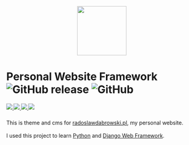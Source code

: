 <p align="center">
    <img src="./root/static/images/logo_white.png" height="130">
</p>

<h1>
   Personal Website Framework
   <img alt="GitHub release" src="https://img.shields.io/github/release/radoslawdabrowski/radoslawdabrowski.pl.svg?style=flat-square">
   <img alt="GitHub" src="https://img.shields.io/github/license/radoslawdabrowski/radoslawdabrowski.pl.svg?style=flat-square">
</h1>
<h5>
    <a href="https://travis-ci.org/radoslawdabrowski/radoslawdabrowski.pl" alt="Travis CI">
        <img src="https://img.shields.io/travis/radoslawdabrowski/radoslawdabrowski.pl.svg?style=flat-square&logo=travis-ci" />
    </a>
    <a href="https://www.codacy.com/app/radoslawdabrowski/radoslawdabrowski.pl?utm_source=github.com&amp;utm_medium=referral&amp;utm_content=radoslawdabrowski/radoslawdabrowski.pl&amp;utm_campaign=Badge_Coverage">           
        <img src="https://img.shields.io/codacy/coverage/1c62399428984d73aab453661935957d.svg?style=flat-square&logo=codacy"/>
    </a>
    <a href="https://www.codacy.com/app/radoslawdabrowski/radoslawdabrowski.pl?utm_source=github.com&amp;utm_medium=referral&amp;utm_content=radoslawdabrowski/radoslawdabrowski.pl&amp;utm_campaign=Badge_Grade" alt="Codacy">
        <img src="https://img.shields.io/codacy/grade/1c62399428984d73aab453661935957d.svg?style=flat-square&logo=codacy" />
    </a>
        <a href="https://radoslawdabrowski.pl" alt="Website">
        <img src="https://img.shields.io/website/https/radoslawdabrowski.pl.svg?style=flat-square&up_message=online" />
    </a>
</h3>

This is theme and cms for [radoslawdabrowski.pl](https://radoslawdabrowski.pl), my personal website.
<br><br>
I used this project to learn [Python](https://www.python.org) and [Django Web Framework](https://www.djangoproject.com).
